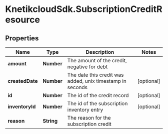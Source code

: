 # KnetikcloudSdk.SubscriptionCreditResource

## Properties
Name | Type | Description | Notes
------------ | ------------- | ------------- | -------------
**amount** | **Number** | The amount of the credit, negative for debt | 
**createdDate** | **Number** | The date this credit was added, unix timestamp in seconds | [optional] 
**id** | **Number** | The id of the credit record | [optional] 
**inventoryId** | **Number** | The id of the subscription inventory entry | [optional] 
**reason** | **String** | The reason for the subscription credit | 


